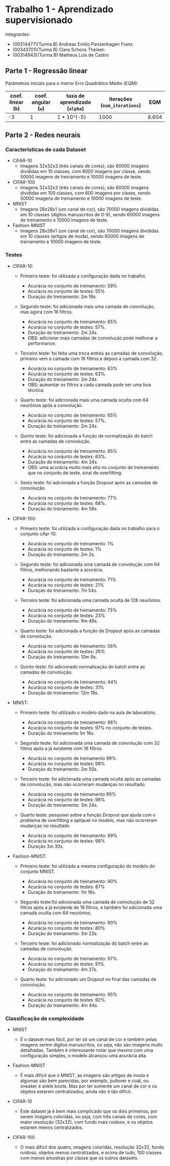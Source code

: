 # Trabalho 1 - Aprendizado supervisionado

Integrantes:

- (00314477)(Turma B) Andreas Emilio Panzenhagen Franz
- (00343701)(Turma B) Clara Schons Theisen
- (00314943)(Turma B) Matheus Luís de Castro

## Parte 1 - Regressão linear

Parâmetros iniciais para o menor Erro Quadrático Médio (EQM):

| coef. linear (`b`) | coef. angular (`w`) | taxa de aprendizado (`alpha`) | iterações (`num_iterations`) |  EQM  |
|--------------------|---------------------|-------------------------------|------------------------------|-------|
|         -3         |          1          |          1 * 10^(-5)          |             1000             | 8.604 |

## Parte 2 - Redes neurais

### Características de cada Dataset

- CIFAR-10
    - Imagens 32x32x3 (três canais de cores), são 60000 imagens divididas em 10 classes, com 6000 imagens por classe, sendo 50000 imagens de treinamento e 10000 imagens de teste.
- CIFAR-100
    - Imagens 32x32x3 (três canais de cores), são 60000 imagens divididas em 100 classes, com 600 imagens por classe, sendo 50000 imagens de treinamento e 10000 imagens de teste.
- MNIST
    - Imagens 28x28x1 (um canal de cor), são 70000 imagens divididas em 10 classes (dígitos manuscritos de 0-9), sendo 60000 imagens de treinamento e 10000 imagens de teste.
- Fashion-MNIST
    - Imagens 28x28x1 (um canal de cor), são 70000 imagens divididas em 10 classes (artigos de moda), sendo 60000 imagens de treinamento e 10000 imagens de teste.

### Testes

- CIFAR-10:
    - Primeiro teste: foi utilizada a configuração dada no trabalho.
        - Acurácia no conjunto de treinamento: 59%
        - Acurácia no conjunto de testes: 55%
        - Duração do treinamento: 2m 16s.

    - Segundo teste: foi adicionada mais uma camada de convolução, mas agora com 16 filtros.
        - Acurácia no conjunto de treinamento: 65%
        - Acurácia no conjunto de testes: 57%.
        - Duração do treinamento: 2m 24s.
        - OBS: adicionar mais camadas de convolução pode melhorar a performance.

    - Terceiro teste: foi feita uma troca entres as camadas de convolução, primeiro vem a camada com 16 filtros e depois a camada com 32.
        - Acurácia no conjunto de treinamento: 63%
        - Acurácia no conjunto de testes: 63%.
        - Duração do treinamento: 2m 24s.
        - OBS: aumentar os filtros a cada camada pode ser uma boa técnica.

    - Quarto teste: foi adicionada mais uma camada oculta com 64 neurônios após a convolução.
        - Acurácia no conjunto de treinamento: 65%
        - Acurácia no conjunto de testes: 57%.
        - Duração do treinamento: 2m 24s.

    - Quinto teste: foi adicionada a função de normalização do batch entre as camadas de convolução.
        - Acurácia no conjunto de treinamento: 85%
        - Acurácia no conjunto de testes: 63%.
        - Duração do treinamento: 4m 24s.
        - OBS: uma acurácia muito mais alta no conjunto de treinamento que no conjunto de teste, sinal de overfitting.

    - Sexto teste: foi adicionada a função Dropout após as camadas de convolução.
        - Acurácia no conjunto de treinamento: 77%
        - Acurácia no conjunto de testes: 68%.
        - Duração do treinamento: 4m 58s.

- CIFAR-100:
    - Primeiro teste: foi utilizada a configuração dada no trabalho para o conjunto cifar-10.
        - Acurácia no conjunto de treinamento: 1%
        - Acurácia no conjunto de testes: 1%
        - Duração do treinamento: 2m 2s.

    - Segundo teste: foi adicionada uma camada de convolução com 64 filtros, melhorando bastante a acurácia.
        - Acurácia no conjunto de treinamento: 71%
        - Acurácia no conjunto de testes: 21%
        - Duração do treinamento: 7m 54s.

    - Terceiro teste: foi adicionada uma camada oculta de 128 neurônios.
        - Acurácia no conjunto de treinamento: 75%
        - Acurácia no conjunto de testes: 23%
        - Duração do treinamento: 9m 49s.

    - Quarto teste: foi adicionada a função de Dropout após as camadas de convolução.
        - Acurácia no conjunto de treinamento: 56%
        - Acurácia no conjunto de testes: 26%
        - Duração do treinamento: 10m 9s.

    - Quinto teste: foi adicionado normalização do batch entre as camadas de convolução.
        - Acurácia no conjunto de treinamento: 44%
        - Acurácia no conjunto de testes: 31%
        - Duração do treinamento: 12m 19s.

- MNIST:
    - Primeiro teste: foi utilizado o modelo dado na aula de laboratório.
        - Acurácia no conjunto de treinamento: 98%
        - Acurácia no conjunto de testes: 97% no conjunto de testes.
        - Duração do treinamento 1m 16s.

    - Segundo teste: foi adicionada uma camada de convolução com 32 filtros após a já existente com 16 filtros.
        - Acurácia no conjunto de treinamento 99%
        - Acurácia no conjunto de testes: 98%
        - Duração do treinamento: 2m 50s.

    - Terceiro teste: foi adicionada uma camada oculta após as camadas de convolução, mas não ocorreram mudanças no resultado.
        - Acurácia no conjunto de treinamento 99%
        - Acurácia no conjunto de testes: 98%
        - Duração do treinamento: 3m 24s.

    - Quarto teste: pesquisei sobre a função Dropout que ajuda com o problema de overfitting e apliquei no modelo, mas não ocorreram mudanças no resultado
        - Acurácia no conjunto de treinamento: 99%
        - Acurácia no conjunto de testes: 98%
        - Duração 3m 30s.

- Fashion-MNIST:
    - Primeiro teste: foi utilizada a mesma configuração do modelo do conjunto MNIST.
        - Acurácia no conjunto de treinamento: 90%
        - Acurácia no conjunto de testes: 87%
        - Duração do treinamento: 1m 16s.

    - Segundo teste:foi adicionada uma camada de convolução de 32 filtros após a já existente de 16 filtros, e também foi adicionada uma camada oculta com 64 neurônios.
        - Acurácia no conjunto de treinamento: 90%
        - Acurácia no conjunto de testes: 80%
        - Duração do treinamento: 3m 23s.

    - Terceiro teste: foi adicionado normalização do batch entre as camadas de convolução.
        - Acurácia no conjunto de treinamento: 97%
        - Acurácia no conjunto de testes: 91%.
        - Duração do treinamento: 4m 27s.

    - Quarto teste: foi adicionado um Dropout no final das camadas de convolução.
        - Acurácia no conjunto de treinamento: 95%
        - Acurácia no conjunto de testes: 92%.
        - Duração do treinamento: 4m 44s.

### Classificação de complexidade

- MNIST
    - É o dataset mais fácil, por ter só um canal de cor e também pelas imagens serem dígitos manuscritos, ou seja, não são imagens muito detalhadas. Também é interessante notar que mesmo com uma configuração simples, o modelo alcançou uma acurácia alta.

- Fashion-MNIST
    - É mais difícil que o MNIST, as imagens são artigos de moda e algumas são bem parecidas, por exemplo, pullover e coat, ou sneaker e ankle boots. Mas por ter somente um canal de cor e os objetos estarem centralizados, ainda não é tão difícil.

- CIFAR-10
    - Este dataset já é bem mais complicado que os dois primeiros, por serem imagens coloridas, ou seja, com três canais de cores, com maior resolução (32x32), com fundo mais ruidoso, e os objetos estarem menos centralizados.

- CIFAR-100
    - O mais difícil dos quatro, imagens coloridas, resolução 32x32, fundo ruidoso, objetos menos centralizados, e acima de tudo, 100 classes com menos amostras por classe que os outros datasets.
